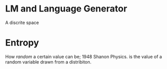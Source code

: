# LM and Language Generator 

A discrite space


# Entropy 
How *random* a certain value can be; 1948 Shanon Physics. 
is the value of a random variable drawn from a distribiton. 


